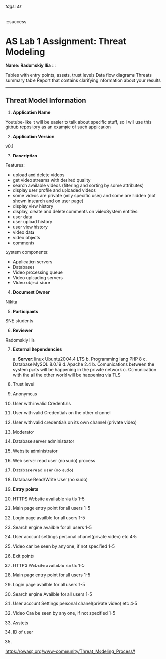 ###### tags: `AS`
:::success
# AS Lab 1 Assignment: Threat Modeling
**Name: Radomskiy Ilia**
:::
 
Tables with entry points, assets, trust levels
Data flow diagrams
Threats summary table
Report that contains clarifying information about your results

---

## Threat Model Information

1. **Application Name**

Youtube-like
It will be easier to talk about specific stuff, so i will use this [github](https://github.com/WWBN/AVideo) repository as an example of such application

2. **Application Version**

v0.1

3. **Description**

Features:
- upload and delete videos
- get video streams with desired quality
- search available videos (filtering and sorting by some attributes)
- display user profile and uploaded videos
- some videos are private (only specific user) and some are hidden (not shown insearch and on user page)
- display view history
- display, create and delete comments on videoSystem entities:
- user data
- user upload history
- user view history
- video data
- video objects
- comments

System components:
- Application servers
- Databases
- Video processing queue
- Video uploading servers
- Video object store

4. **Document Owner**

Nikita

5. **Participants**

SNE students

6. **Reviewer**

Radomskiy Ilia

7. **External Dependencies**

    a. **Server**: linux Ubuntu20.04.4 LTS
    b. Programming lang PHP 8
    c. Database MySQL 8.0.19
    d. Apache 2.4
    b. Comunications between the system parts will be happening in the private network
    c. Comunication with the all the other world will be happening via TLS

8. Trust level
1.	Anonymous
2.	User with invalid Credentials
3.	User with valid Credentials on the other channel
4.	User with valid credentials on its own channel (private video)
5.	Moderator
6.	Database server administrator
7.	Website administrator
8.	Web server read user (no sudo) process
9.	Database read user (no sudo)
10.	Database Read/Write User (no sudo)



9. **Entry points**

1. HTTPS Website available via tls 1-5
2. Main page entry point for all users 1-5
3. Login page availble for all users 1-5
4. Search engine availble for all users 1-5
5. User account settings personal chanel(private video) etc 4-5
6. Video can be seen by any one, if not specified 1-5

10. Exit points

1. HTTPS Website available via tls 1-5
2. Main page entry point for all users 1-5
3. Login page availble for all users 1-5
4. Search engine Availble for all users 1-5
5. User account Settings personal chanel(private video) etc 4-5
6. Video Can be seen by any one, if not specified 1-5

11. Asstets

1. ID of user
2. 

https://owasp.org/www-community/Threat_Modeling_Process#